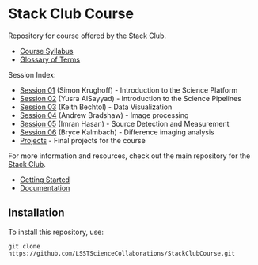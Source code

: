# Stack Club Course

Repository for course offered by the Stack Club.

* [Course Syllabus](https://docs.google.com/document/d/161mIQOMOnDbKF7dig2rkmXBKRQbqrnwf0xiMBztOR4g)
* [Glossary of Terms](https://docs.google.com/document/d/1KBQadu99tV5VnFUbPKq4iqKEdgtBTCF1RJNWtXM_mF0)

Session Index:
* [Session 01](Session01) (Simon Krughoff) - Introduction to the Science Platform
* [Session 02](Session02) (Yusra AlSayyad) - Introduction to the Science Pipelines
* [Session 03](Session03) (Keith Bechtol) - Data Visualization
* [Session 04](Session04) (Andrew Bradshaw) - Image processing
* [Session 05](Session05) (Imran Hasan) - Source Detection and Measurement
* [Session 06](Session06) (Bryce Kalmbach) - Difference imaging analysis
* [Projects](Projects) - Final projects for the course


For more information and resources, check out the main repository for the [Stack Club](https://github.com/LSSTScienceCollaborations/StackClub).
* [Getting Started](https://github.com/LSSTScienceCollaborations/StackClub/blob/master/GettingStarted/GettingStarted.md)
* [Documentation](https://stackclub.readthedocs.io/en/latest/)

## Installation

To install this repository, use:
```
git clone https://github.com/LSSTScienceCollaborations/StackClubCourse.git
```
